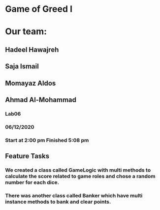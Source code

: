 # Game of Greed I

# Our team:
## Hadeel Hawajreh
## Saja Ismail
## Momayaz Aldos
## Ahmad Al-Mohammad

### Lab06 
### 06/12/2020
### Start at 2:00 pm Finished 5:08 pm

## Feature Tasks
### We created a class called GameLogic with multi methods to calculate the score related to game roles and chose a random number for each dice.

### There was another class called Banker which have multi instance methods to bank and clear points.

